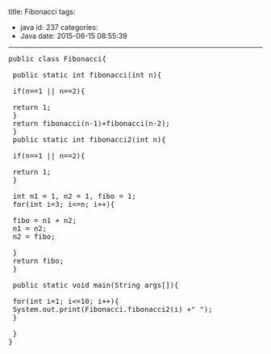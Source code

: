title: Fibonacci
tags:
  - java
id: 237
categories:
  - Java
date: 2015-06-15 08:55:39
---

<pre>public class Fibonacci{

 public static int fibonacci(int n){

 if(n==1 || n==2){

 return 1;
 }
 return fibonacci(n-1)+fibonacci(n-2);
 }
 public static int fibonacci2(int n){

 if(n==1 || n==2){

 return 1;
 }

 int n1 = 1, n2 = 1, fibo = 1;
 for(int i=3; i&lt;=n; i++){

 fibo = n1 + n2;
 n1 = n2;
 n2 = fibo;

 }
 return fibo;
 }

 public static void main(String args[]){

 for(int i=1; i&lt;=10; i++){
 System.out.print(Fibonacci.fibonacci2(i) +" ");
 }

 }
}</pre>